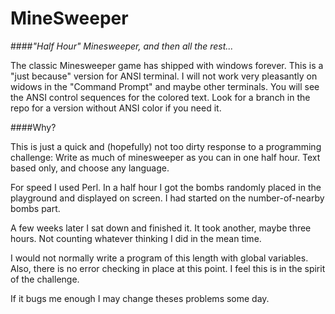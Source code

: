 MineSweeper
===========
                                                                           
####_"Half Hour" Minesweeper, and then all the rest..._
                                                                           
The classic Minesweeper game has shipped with windows forever. This is a 
"just because" version for ANSI terminal. I will not work very pleasantly
on widows in the "Command Prompt" and maybe other terminals. You will see 
the ANSI control sequences for the colored text. Look for a branch in the 
repo for a version without ANSI color if you need it.
                                                                           
####Why?
                                                                           
This is just a quick and (hopefully) not too dirty response to a 
programming challenge: Write as much of minesweeper as you can in one
half hour. Text based only, and choose any language.
                                                                          
For speed I used Perl. In a half hour I got the bombs randomly 
placed in the playground and displayed on screen. I had started on the
number-of-nearby bombs part.
                                                                          
A few weeks later I sat down and finished it. It took another, maybe three 
hours. Not counting whatever thinking I did in the mean time.

I would not normally write a program of this length with global variables.
Also, there is no error checking in place at this point. I feel this is
in the spirit of the challenge. 
                                                                          
If it bugs me enough I may change theses problems some day.







